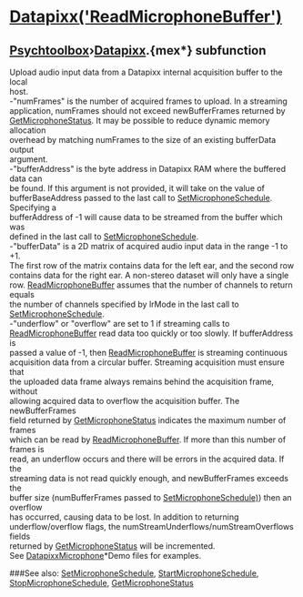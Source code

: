 # [Datapixx('ReadMicrophoneBuffer')](Datapixx-ReadMicrophoneBuffer) 
## [Psychtoolbox](Pyschtoolbox)&#8250;[Datapixx](Datapixx).{mex*} subfunction


Upload audio input data from a Datapixx internal acquisition buffer to the local  
host.  
-"numFrames" is the number of acquired frames to upload. In a streaming  
application, numFrames should not exceed newBufferFrames returned by  
[GetMicrophoneStatus](GetMicrophoneStatus). It may be possible to reduce dynamic memory allocation  
overhead by matching numFrames to the size of an existing bufferData output  
argument.  
-"bufferAddress" is the byte address in Datapixx RAM where the buffered data can  
be found. If this argument is not provided, it will take on the value of  
bufferBaseAddress passed to the last call to [SetMicrophoneSchedule](SetMicrophoneSchedule). Specifying a  
bufferAddress of -1 will cause data to be streamed from the buffer which was  
defined in the last call to [SetMicrophoneSchedule](SetMicrophoneSchedule).  
-"bufferData" is a 2D matrix of acquired audio input data in the range -1 to +1.  
The first row of the matrix contains data for the left ear, and the second row  
contains data for the right ear. A non-stereo dataset will only have a single  
row. [ReadMicrophoneBuffer](ReadMicrophoneBuffer) assumes that the number of channels to return equals  
the number of channels specified by lrMode in the last call to  
[SetMicrophoneSchedule](SetMicrophoneSchedule).  
-"underflow" or "overflow" are set to 1 if streaming calls to  
[ReadMicrophoneBuffer](ReadMicrophoneBuffer) read data too quickly or too slowly. If bufferAddress is  
passed a value of -1, then [ReadMicrophoneBuffer](ReadMicrophoneBuffer) is streaming continuous  
acquisition data from a circular buffer. Streaming acquisition must ensure that  
the uploaded data frame always remains behind the acquisition frame, without  
allowing acquired data to overflow the acquisition buffer. The newBufferFrames  
field returned by [GetMicrophoneStatus](GetMicrophoneStatus) indicates the maximum number of frames  
which can be read by [ReadMicrophoneBuffer](ReadMicrophoneBuffer). If more than this number of frames is  
read, an underflow occurs and there will be errors in the acquired data. If the  
streaming data is not read quickly enough, and newBufferFrames exceeds the  
buffer size (numBufferFrames passed to [SetMicrophoneSchedule)](SetMicrophoneSchedule)) then an overflow  
has occurred, causing data to be lost. In addition to returning  
underflow/overflow flags, the numStreamUnderflows/numStreamOverflows fields  
returned by [GetMicrophoneStatus](GetMicrophoneStatus) will be incremented.  
See [DatapixxMicrophone](DatapixxMicrophone)\*Demo files for examples.  
  


###See also:
[SetMicrophoneSchedule](Datapixx-SetMicrophoneSchedule), [StartMicrophoneSchedule](Datapixx-StartMicrophoneSchedule), [StopMicrophoneSchedule](Datapixx-StopMicrophoneSchedule), [GetMicrophoneStatus](Datapixx-GetMicrophoneStatus)
